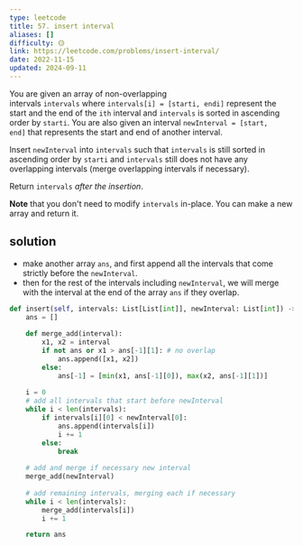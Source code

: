 ```yaml
---
type: leetcode
title: 57. insert interval
aliases: []
difficulty: 🟡
link: https://leetcode.com/problems/insert-interval/
date: 2022-11-15
updated: 2024-09-11
---
```


You are given an array of non-overlapping intervals `intervals` where `intervals[i] = [starti, endi]` represent the start and the end of the `ith` interval and `intervals` is sorted in ascending order by `starti`. You are also given an interval `newInterval = [start, end]` that represents the start and end of another interval.

Insert `newInterval` into `intervals` such that `intervals` is still sorted in ascending order by `starti` and `intervals` still does not have any overlapping intervals (merge overlapping intervals if necessary).

Return `intervals` _after the insertion_.

**Note** that you don't need to modify `intervals` in-place. You can make a new array and return it.

## solution

- make another array `ans`, and first append all the intervals that come strictly before the `newInterval`.
- then for the rest of the intervals including `newInterval`, we will merge with the interval at the end of the array `ans` if they overlap.

```python
def insert(self, intervals: List[List[int]], newInterval: List[int]) -> List[List[int]]:
	ans = []
	  
	def merge_add(interval):
		x1, x2 = interval
		if not ans or x1 > ans[-1][1]: # no overlap
			ans.append([x1, x2])
		else:
			ans[-1] = [min(x1, ans[-1][0]), max(x2, ans[-1][1])]
	  
	i = 0
	# add all intervals that start before newInterval
	while i < len(intervals):
		if intervals[i][0] < newInterval[0]:
			ans.append(intervals[i])
			i += 1
		else:
			break
	  
	# add and merge if necessary new interval
	merge_add(newInterval)
	
	# add remaining intervals, merging each if necessary
	while i < len(intervals):
		merge_add(intervals[i])
		i += 1

	return ans
```
